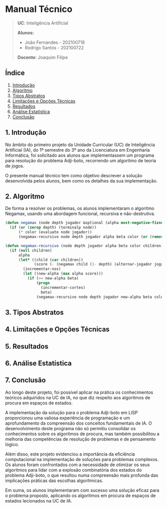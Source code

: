 # Manual Técnico

> **UC**: Inteligência Artificial
>
> **Alunos:**
>
> - João Fernandes - 202100718
> - Rodrigo Santos - 202100722
>
> **Docente**: Joaquim Filipe

## Índice

1. [Introdução](#1-introdução)
2. [Algoritmo](#2-algoritmo)
3. [Tipos Abstratos](#3-tipos-abstratos)
4. [Limitações e Opções Técnicas](#4-limitações-e-opções-técnicas)
5. [Resultados](#5-resultados)
6. [Análise Estatística](#6-análise-estatística)
7. [Conclusão](#7-conclusão)

## 1. Introdução

No âmbito do primeiro projeto da Unidade Curricular (UC) de Inteligência Artificial (IA), do 1º semestre do 3º ano da Licenciatura em Engenharia Informática,
foi solicitado aos alunos que implementassem um programa para resolução do problema Adji-boto, recorrendo um algoritmo de teoria de jogos.

O presente manual técnico tem como objetivo descrever a solução desenvolvida pelos alunos, bem como os detalhes da sua implementação.

## 2. Algoritmo

De forma a resolver os problemas, os alunos implementaram o algoritmo Negamax, usando uma abordagem funcional, recursiva e não-destrutiva.

```lisp
(defun negamax (node depth jogador &optional (alpha most-negative-fixnum) (beta most-positive-fixnum) (color 1))
  (if (or (zerop depth) (terminalp node))
      (* color (evaluate node jogador))
      (negamax-recursivo node depth jogador alpha beta color (or (remove nil (sucessores node jogador)) (list node)))))

(defun negamax-recursivo (node depth jogador alpha beta color children)
  (if (null children)
      alpha
      (let* ((child (car children))
             (score (- (negamax child (1- depth) (alternar-jogador jogador) (- beta) (- alpha) (- color)))))
        (incrementar-nos)
        (let ((new-alpha (max alpha score)))
          (if (>= new-alpha beta)
              (progn
                (incrementar-cortes)
                beta)
              (negamax-recursivo node depth jogador new-alpha beta color (cdr children)))))))
```

## 3. Tipos Abstratos

## 4. Limitações e Opções Técnicas

## 5. Resultados

## 6. Análise Estatística

## 7. Conclusão

Ao longo deste projeto, foi possível aplicar na prática os conhecimentos teóricos adquiridos na UC de IA, no que diz respeito aos algoritmos de
procura em espaços de estados.

A implementação da solução para o problema Adji-boto em LISP proporcionou uma valiosa experiência de programação e um aprofundamento da compreensão dos conceitos
fundamentais de IA.
O desenvolvimento deste programa não só permitiu consolidar os conhecimentos sobre os algoritmos de procura, mas também possibilitou a melhoria das competências de
resolução de problemas e de pensamento lógico.

Além disso, este projeto evidenciou a importância da eficiência computacional na implementação de soluções para problemas complexos.
Os alunos foram confrontados com a necessidade de otimizar os seus algoritmos para lidar com a explosão combinatória dos estados do problema Adji-boto, o que resultou
numa compreensão mais profunda das implicações práticas das escolhas algorítmicas.

Em suma, os alunos implementaram com sucesso uma solução eficaz para o problema proposto, aplicando os algoritmos em procura de espaços de estados lecionados
na UC de IA.
